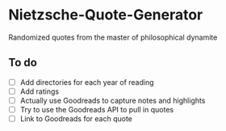 # Nietzsche-Quote-Generator
Randomized quotes from the master of philosophical dynamite

## To do

- [ ] Add directories for each year of reading
- [ ] Add ratings
- [ ] Actually use Goodreads to capture notes and highlights
- [ ] Try to use the Goodreads API to pull in quotes
- [ ] Link to Goodreads for each quote
